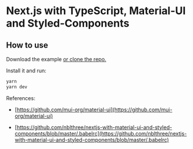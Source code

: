 # Next.js with TypeScript, Material-UI and Styled-Components

## How to use

Download the example [or clone the repo.](https://github.com/JonathanSeehagen/nextjs-typescript-material-ui-styled-components)

Install it and run:

```sh
yarn
yarn dev
```

References: 

- [https://github.com/mui-org/material-ui](https://github.com/mui-org/material-ui)

- [https://github.com/nblthree/nextjs-with-material-ui-and-styled-components/blob/master/.babelrc](https://github.com/nblthree/nextjs-with-material-ui-and-styled-components/blob/master/.babelrc)
